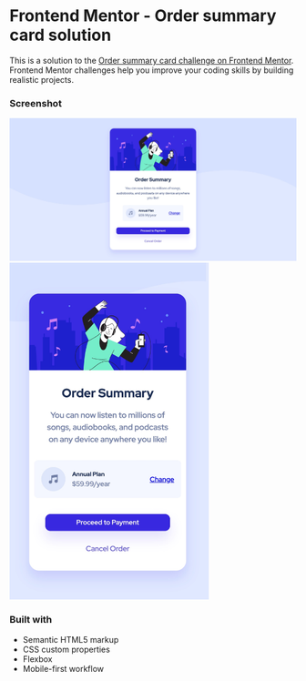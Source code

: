 # Frontend Mentor - Order summary card solution

This is a solution to the [Order summary card challenge on Frontend Mentor](https://www.frontendmentor.io/challenges/order-summary-component-QlPmajDUj). Frontend Mentor challenges help you improve your coding skills by building realistic projects. 
### Screenshot

<img src="https://github.com/chriskhub/frontendMentor/blob/main/order-summary-component-main/images/order-summary-desktop-screenshot.jpg" alt="Desktop Screenshot" width="950"/>
<img src="https://github.com/chriskhub/frontendMentor/blob/main/order-summary-component-main/images/order-summary-mobile-screenshot.jpg" alt="Mobile Screenshot" width="350"/>

### Built with

- Semantic HTML5 markup
- CSS custom properties
- Flexbox
- Mobile-first workflow
